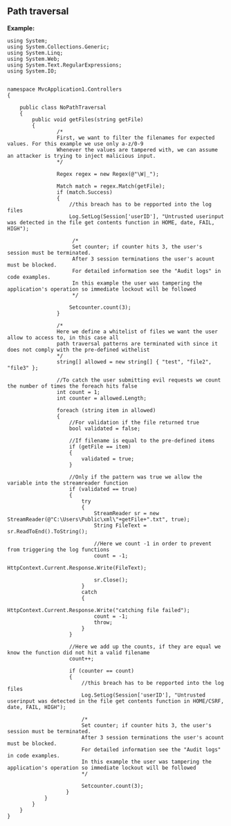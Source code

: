  	
Path traversal
-------

**Example:**

	using System;
	using System.Collections.Generic;
	using System.Linq;
	using System.Web;
	using System.Text.RegularExpressions;
	using System.IO;


	namespace MvcApplication1.Controllers
	{

		public class NoPathTraversal
		{
			public void getFiles(string getFile)
			{
					/*
					First, we want to filter the filenames for expected values. For this example we use only a-z/0-9
					Whenever the values are tampered with, we can assume an attacker is trying to inject malicious input.           
					*/

					Regex regex = new Regex(@"\W|_");

					Match match = regex.Match(getFile);
					if (match.Success)
					{
						//this breach has to be repported into the log files
						Log.SetLog(Session['userID'], "Untrusted userinput was detected in the file get contents function in HOME, date, FAIL, HIGH");

						 /*
						 Set counter; if counter hits 3, the user's session must be terminated.
						 After 3 session terminations the user's acount must be blocked.
						 For detailed information see the "Audit logs" in code examples.
						 In this example the user was tampering the application's operation so immediate lockout will be followed
						 */

						Setcounter.count(3);
					}

					/*
					Here we define a whitelist of files we want the user allow to access to, in this case all 
					path traversal patterns are terminated with since it does not comply with the pre-defined withelist
					*/ 
					string[] allowed = new string[] { "test", "file2", "file3" };
			
					//To catch the user submitting evil requests we count the number of times the foreach hits false
					int count = 1;
					int counter = allowed.Length;

					foreach (string item in allowed)
					{
						//For validation if the file returned true
						bool validated = false;
				
						//If filename is equal to the pre-defined items
						if (getFile == item)
						{
							validated = true;
						}
			 
						//Only if the pattern was true we allow the variable into the streamreader function
						if (validated == true)
						{
							try
							{
								StreamReader sr = new StreamReader(@"C:\Users\Public\xml\"+getFile+".txt", true);
								String FileText = sr.ReadToEnd().ToString();
						
								//Here we count -1 in order to prevent from triggering the log functions
								count = -1;
								HttpContext.Current.Response.Write(FileText);

								sr.Close();
							}
							catch
							{   
								HttpContext.Current.Response.Write("catching file failed");
								count = -1;
								throw;
							}
						}

						//Here we add up the counts, if they are equal we know the function did not hit a valid filename
						count++;
				
						if (counter == count)
						{
							//this breach has to be repported into the log files
							Log.SetLog(Session['userID'], "Untrusted userinput was detected in the file get contents function in HOME/CSRF, date, FAIL, HIGH");

							/*
							Set counter; if counter hits 3, the user's session must be terminated.
							After 3 session terminations the user's acount must be blocked.
							For detailed information see the "Audit logs" in code examples.
							In this example the user was tampering the application's operation so immediate lockout will be followed
							*/

							Setcounter.count(3);
					   }
				}
			}
		}
	}

